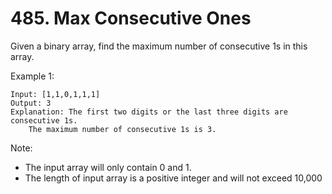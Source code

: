 # 485. Max Consecutive Ones

Given a binary array, find the maximum number of consecutive 1s in this array.

Example 1:
```
Input: [1,1,0,1,1,1]
Output: 3
Explanation: The first two digits or the last three digits are consecutive 1s.
    The maximum number of consecutive 1s is 3.
```
Note:

- The input array will only contain 0 and 1.
- The length of input array is a positive integer and will not exceed 10,000